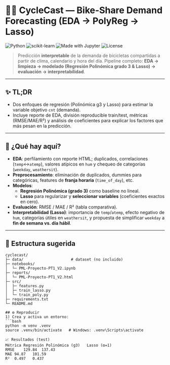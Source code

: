 # 🚴‍♀️ CycleCast — Bike-Share Demand Forecasting (EDA → PolyReg → Lasso)

![Python](https://img.shields.io/badge/Python-3.10+-blue.svg)
![scikit-learn](https://img.shields.io/badge/scikit--learn-1.x-orange)
![Made with Jupyter](https://img.shields.io/badge/Made%20with-Jupyter-9cf)
![License](https://img.shields.io/badge/License-MIT-green)

> Predicción **interpretable** de la demanda de bicicletas compartidas a partir de clima, calendario y hora del día. Pipeline completo: **EDA → limpieza → modelado (Regresión Polinómica grado 3 & Lasso) → evaluación → interpretabilidad**.

---

## ✨ TL;DR
- Dos enfoques de regresión (Polinómica g3 y Lasso) para estimar la variable objetivo `cnt` (demanda).  
- Incluye reporte de EDA, división reproducible train/test, métricas (RMSE/MAE/R²) y análisis de coeficientes para explicar los factores que más pesan en la predicción.

---

## 🧠 ¿Qué hay aquí?
- **EDA**: perfilamiento con reporte HTML; duplicados, correlaciones (`temp`↔`atemp`), valores atípicos en `hum` y chequeo de categorías (`weekday`, `weathersit`).  
- **Preprocesamiento**: eliminación de duplicados, dummies para categóricas, features de **franja horaria** (`time_of_day`), etc.
- **Modelos**: 
  - **Regresión Polinómica (grado 3)** como baseline no lineal.
  - **Lasso** para regularizar y **seleccionar variables** (coeficientes exactos en cero).
- **Evaluación**: RMSE / MAE / R² (tabla comparativa).
- **Interpretabilidad (Lasso)**: importancia de `temp`/`atemp`, efecto negativo de `hum`, categorías útiles en `weathersit`, y propuesta de simplificar `weekday` a **fin de semana vs. día hábil**.

---

## 📂 Estructura sugerida

```text
cyclecast/
├─ data/                     # dataset (no incluido)
├─ notebooks/
│  └─ PML-Proyecto-PT1_V2.ipynb
├─ reports/
│  └─ PML-Proyecto-PT1_V2.html
├─ src/
│  ├─ features.py
│  ├─ train_lasso.py
│  └─ train_poly.py
├─ requirements.txt
└─ README.md

## ⚙️ Reproducir
1) Crea y activa un entorno:
```bash
python -m venv .venv
source .venv/bin/activate   # Windows: .venv\Scripts\activate

📈 Resultados (test)
Métrica	Regresión Polinómica (g3)	Lasso (α=1)
RMSE	129.84	137.43
MAE	94.87	101.59
R²	0.497	0.437
